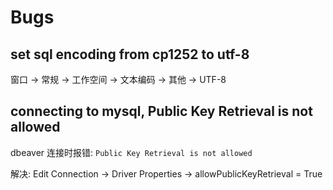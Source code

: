 # Bugs

## set sql encoding from cp1252 to utf-8

窗口 -> 常规 -> 工作空间 -> 文本编码 -> 其他 -> UTF-8

## connecting to mysql, Public Key Retrieval is not allowed

dbeaver 连接时报错: `Public Key Retrieval is not allowed`

解决: Edit Connection -> Driver Properties -> allowPublicKeyRetrieval = True

